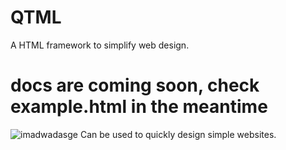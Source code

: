 # QTML
A HTML framework to simplify web design.<br/>

# docs are coming soon, check example.html in the meantime
![imadwadasge](https://github.com/alvin677/QTML/assets/112005397/905fe326-9089-416d-bc61-c6e477404428)
Can be used to quickly design simple websites.
